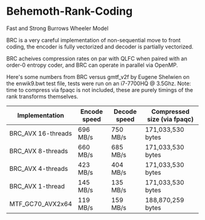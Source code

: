 # Behemoth-Rank-Coding
Fast and Strong Burrows Wheeler Model

BRC is a very careful implementation of non-sequential move to front coding, the encoder is fully vectorized and decoder is partially vectorized. 

BRC acheives compression rates on par with QLFC when paired with an order-0 entropy coder, and BRC can operate in parallel via OpenMP.

Here's some numbers from BRC versus gmtf_v2f by Eugene Shelwien on the enwik9.bwt test file, tests were run on an i7-7700HQ @ 3.5Ghz.
Note: time to compress via fpaqc is not included, these are purely timings of the rank transforms themselves.

Implementation         | Encode speed | Decode speed| Compressed size (via fpaqc)|
-----------------------|--------------|-------------|---------------------------|
BRC_AVX 16-threads     | 696 MB/s     | 750 MB/s    | 171,033,530 bytes         |
BRC_AVX 8-threads      | 660 MB/s     | 685 MB/s    | 171,033,530 bytes         |
BRC_AVX 4-threads      | 423 MB/s     | 404 MB/s    | 171,033,530 bytes         |
BRC_AVX 1-thread       | 145 MB/s     | 135 MB/s    | 171,033,530 bytes         |
MTF_GC70_AVX2x64       | 119 MB/s     | 159 MB/s    | 188,870,259 bytes         |
